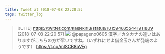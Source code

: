 ```yaml
---
title: Tweet at 2018-07-08 22:20:57
tags: twitter_log
---
```


> [!CITE] https://twitter.com/kaisekiriu/status/1015948855441911809 (2018-07-08 22:20:57)
> ![](https://twitter.com/kaisekiriu/status/1015948855441911809)
> @papageno0605 漢字／カタカナの違いはありますがこちらの方が早いですね。（いずれにせよ借金玉さんが発端のようです）
> https://t.co/mISCB8bVEg
